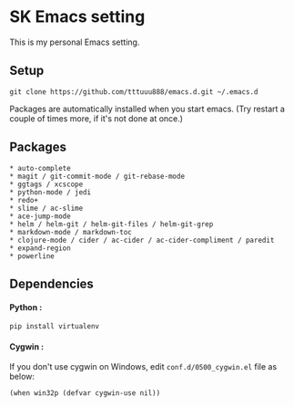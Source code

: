 # SK Emacs setting #
This is my personal Emacs setting.

## Setup ##
    git clone https://github.com/tttuuu888/emacs.d.git ~/.emacs.d
Packages are automatically installed when you start emacs.
(Try restart a couple of times more, if it's not done at once.)

## Packages ##
    * auto-complete
    * magit / git-commit-mode / git-rebase-mode
    * ggtags / xcscope
    * python-mode / jedi
    * redo+
    * slime / ac-slime
    * ace-jump-mode
    * helm / helm-git / helm-git-files / helm-git-grep
    * markdown-mode / markdown-toc
    * clojure-mode / cider / ac-cider / ac-cider-compliment / paredit
    * expand-region
    * powerline

## Dependencies ##

#### Python : ####
    pip install virtualenv

#### Cygwin : ####
If you don't use cygwin on Windows, edit `conf.d/0500_cygwin.el` file as below:

    (when win32p (defvar cygwin-use nil))
